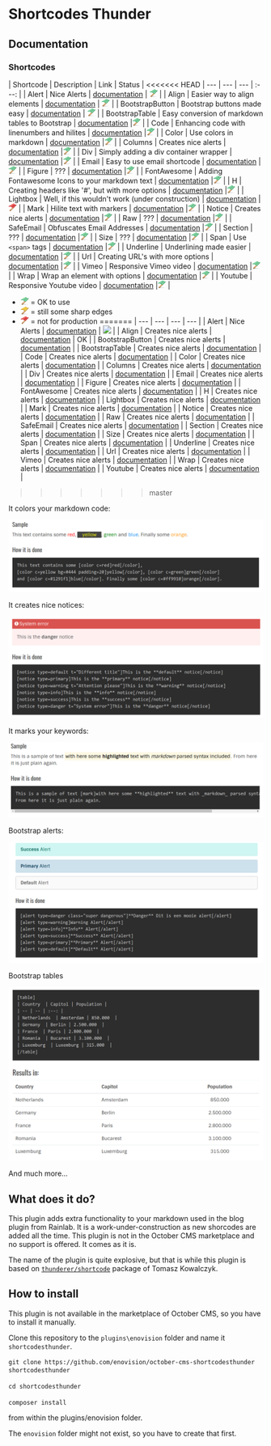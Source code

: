 # Shortcodes Thunder #

## Documentation

### Shortcodes

| Shortcode | Description | Link | Status |
<<<<<<< HEAD
| --- | --- | --- | :---: |
| Alert | Nice Alerts | [documentation](shortcodes/alert.md) | ![](../images/i/flag-green.png) |
| Align | Easier way to align elements | [documentation](shortcodes/align.md) | ![](../images/i/flag-green.png) |
| BootstrapButton | Bootstrap buttons made easy | [documentation](shortcodes/bootstrapbutton.md) | ![](../images/i/flag-green.png) | 
| BootstrapTable | Easy conversion of markdown tables to Bootstrap  | [documentation](shortcodes/bootstraptable.md) |![](../images/i/flag-green.png) |
| Code | Enhancing code with linenumbers and hilites | [documentation](shortcodes/code.md) |![](../images/i/flag-green.png) |
| Color | Use colors in markdown | [documentation](shortcodes/color.md) |![](../images/i/flag-green.png) |
| Columns | Creates nice alerts | [documentation](shortcodes/columns.md) |![](../images/i/flag-green.png) |
| Div | Simply adding a div container wrapper | [documentation](shortcodes/div.md) |![](../images/i/flag-green.png) |
| Email | Easy to use email shortcode | [documentation](shortcodes/email.md) |![](../images/i/flag-green.png) |
| Figure | ??? | [documentation](shortcodes/figure.md) |![](../images/i/flag-green.png) |
| FontAwesome | Adding Fontawesome Icons to your markdown text | [documentation](shortcodes/fontawesome.md) |![](../images/i/flag-green.png) |
| H | Creating headers like '#', but with more options | [documentation](shortcodes/h.md) |![](../images/i/flag-green.png) |
| Lightbox | Well, if this wouldn't work (under construction) | [documentation](shortcodes/lightbox.md) |![](../images/i/flag.png) |
| Mark | Hilite text with markers | [documentation](shortcodes/mark.md) |![](../images/i/flag-green.png) |
| Notice | Creates nice alerts | [documentation](shortcodes/notice.md) |![](../images/i/flag-green.png) |
| Raw | ??? | [documentation](shortcodes/raw.md) |![](../images/i/flag-green.png) |
| SafeEmail | Obfuscates Email Addresses | [documentation](shortcodes/safeemail.md) |![](../images/i/flag-green.png) |
| Section | ??? | [documentation](shortcodes/section.md) |![](../images/i/flag-green.png) |
| Size | ??? | [documentation](shortcodes/size.md) |![](../images/i/flag-green.png) |
| Span | Use `<span>` tags | [documentation](shortcodes/span.md) |![](../images/i/flag-green.png) |
| Underline | Underlining made easier | [documentation](shortcodes/underline.md) |![](../images/i/flag-green.png) |
| Url | Creating URL's with more options | [documentation](shortcodes/url.md) |![](../images/i/flag-green.png) |
| Vimeo | Responsive Vimeo video | [documentation](shortcodes/vimeo.md) |![](../images/i/flag-green.png) |
| Wrap | Wrap an element with options | [documentation](shortcodes/wrap.md) |![](../images/i/flag-green.png) |
| Youtube | Responsive Youtube video | [documentation](shortcodes/youtube.md) |![](../images/i/flag-green.png) |

* ![](../images/i/flag-green.png) = OK to use
* ![](../images/i/flag-yellow.png) = still some sharp edges 
* ![](../images/i/flag.png) = not for production 
=======
| --- | --- | --- | --- |
| Alert | Nice Alerts | [documentation](shortcodes/alert.md) | ![](https://img.icons8.com/offices/30/000000/ok.png>) |
| Align | Creates nice alerts | [documentation](shortcodes/align.md) | OK |
| BootstrapButton | Creates nice alerts | [documentation](shortcodes/bootstrapbutton.md) | 
| BootstrapTable | Creates nice alerts | [documentation](shortcodes/bootstraptable.md) |
| Code | Creates nice alerts | [documentation](shortcodes/code.md) |
| Color | Creates nice alerts | [documentation](shortcodes/color.md) |
| Columns | Creates nice alerts | [documentation](shortcodes/columns.md) |
| Div | Creates nice alerts | [documentation](shortcodes/div.md) |
| Email | Creates nice alerts | [documentation](shortcodes/email.md) |
| Figure | Creates nice alerts | [documentation](shortcodes/figure.md) |
| FontAwesome | Creates nice alerts | [documentation](shortcodes/fontawesome.md) |
| H | Creates nice alerts | [documentation](shortcodes/h.md) |
| Lightbox | Creates nice alerts | [documentation](shortcodes/lightbox.md) |
| Mark | Creates nice alerts | [documentation](shortcodes/mark.md) |
| Notice | Creates nice alerts | [documentation](shortcodes/notice.md) |
| Raw | Creates nice alerts | [documentation](shortcodes/raw.md) |
| SafeEmail | Creates nice alerts | [documentation](shortcodes/safeemail.md) |
| Section | Creates nice alerts | [documentation](shortcodes/section.md) |
| Size | Creates nice alerts | [documentation](shortcodes/size.md) |
| Span | Creates nice alerts | [documentation](shortcodes/span.md) |
| Underline | Creates nice alerts | [documentation](shortcodes/underline.md) |
| Url | Creates nice alerts | [documentation](shortcodes/url.md) |
| Vimeo | Creates nice alerts | [documentation](shortcodes/vimeo.md) |
| Wrap | Creates nice alerts | [documentation](shortcodes/wrap.md) |
| Youtube | Creates nice alerts | [documentation](shortcodes/youtube.md) |


>>>>>>> master





It colors your markdown code:

![Color](../images/sh_00510.png)

It creates nice notices:

![Notice](../images/sh_00511.png)

It marks your keywords:

![Mark my text](../images/sh_00512.png)

Bootstrap alerts:

![Bootstrap alerts](../images/sh_00513.png)

Bootstrap tables

![Bootstrap tables](../images/sh_00514.png)

And much more...

## What does it do?
This plugin adds extra functionality to your markdown used in the blog plugin from Rainlab.
It is a work-under-construction as new shorcodes are added all the time. This plugin is not in the October CMS marketplace
and no support is offered. It comes as it is.

The name of the plugin is quite explosive, but that is while this plugin is based on [`thunderer/shortcode`](https://github.com/thunderer/Shortcode)
package of Tomasz Kowalczyk.

## How to install
This plugin is not available in the marketplace of October CMS, so you have to install it manually.

Clone this repository to the `plugins\enovision` folder and name it `shortcodesthunder`.

```
git clone https://github.com/enovision/october-cms-shortcodesthunder shortcodesthunder

cd shortcodesthunder

composer install
```

from within the plugins/enovision folder.

The `enovision` folder might not exist, so you have to create that first.
